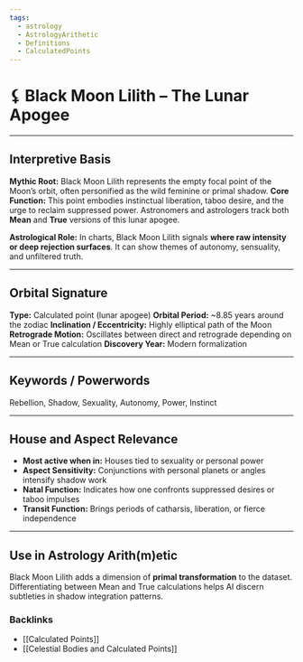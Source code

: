 ```yaml
---
tags:
  - astrology
  - AstrologyArithetic
  - Definitions
  - CalculatedPoints
---
```


# ⚸ Black Moon Lilith – The Lunar Apogee

---

## Interpretive Basis

**Mythic Root:**
Black Moon Lilith represents the empty focal point of the Moon’s orbit, often personified as the wild feminine or primal shadow.
**Core Function:**
This point embodies instinctual liberation, taboo desire, and the urge to reclaim suppressed power. Astronomers and astrologers track both **Mean** and **True** versions of this lunar apogee.

**Astrological Role:**
In charts, Black Moon Lilith signals **where raw intensity or deep rejection surfaces**. It can show themes of autonomy, sensuality, and unfiltered truth.

---

## Orbital Signature

**Type:** Calculated point (lunar apogee)
**Orbital Period:** ~8.85 years around the zodiac
**Inclination / Eccentricity:** Highly elliptical path of the Moon
**Retrograde Motion:** Oscillates between direct and retrograde depending on Mean or True calculation
**Discovery Year:** Modern formalization

---

## Keywords / Powerwords

Rebellion, Shadow, Sexuality, Autonomy, Power, Instinct

---

## House and Aspect Relevance

- **Most active when in:** Houses tied to sexuality or personal power
- **Aspect Sensitivity:** Conjunctions with personal planets or angles intensify shadow work
- **Natal Function:** Indicates how one confronts suppressed desires or taboo impulses
- **Transit Function:** Brings periods of catharsis, liberation, or fierce independence

---

## Use in Astrology Arith(m)etic

Black Moon Lilith adds a dimension of **primal transformation** to the dataset. Differentiating between Mean and True calculations helps AI discern subtleties in shadow integration patterns.

### Backlinks
- [[Calculated Points]]
- [[Celestial Bodies and Calculated Points]]
